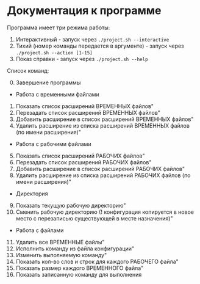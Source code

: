 # Документация к программе

Программа имеет три режима работы:
1. Интерактивный - запуск через `./project.sh --interactive`
2. Тихий (номер команды передается в аргументе) - запуск через `./project.sh --action [1-15]`
3. Показ справки - запуск через `./project.sh --help`

Список команд:

0. Завершение программы
- Работа с временными файлами
1. Показать список расширений ВРЕМЕННЫХ файлов"
2. Перезадать список расширений ВРЕМЕННЫХ файлов"
3. Добавить расширение в список расширений ВРЕМЕННЫХ файлов"
4. Удалить расширение из списка расширений ВРЕМЕННЫХ файлов (по имени расширения)"
- Работа с рабочими файлами
5. Показать список расширений РАБОЧИХ файлов"
6. Перезадать список расширений РАБОЧИХ файлов"
7. Добавить расширение в список расширений РАБОЧИХ файлов"
8. Удалить расширение из списка расширений РАБОЧИХ файлов (по имени расширения)"
- Директория
9. Показать текущую рабочую директорию"
10. Сменить рабочую директорию (! конфигурация копируется в новое место с перезаписью существующей в месте назначения)"
- Работа с файлами
11. Удалить все ВРЕМЕННЫЕ файлы"
12. Исполнить команду из файла конфигурации"
13. Изменить выполняемую команду"
14. Показать кол-во слов и строк для каждого РАБОЧЕГО файла"
15. Показать размер каждого ВРЕМЕННОГО файла"
16. Показать записанную команду для выполнения

